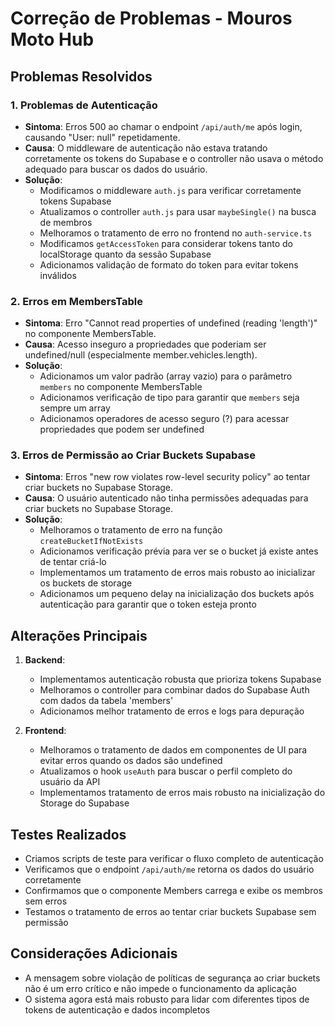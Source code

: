 # Correção de Problemas - Mouros Moto Hub

## Problemas Resolvidos

### 1. Problemas de Autenticação
- **Sintoma**: Erros 500 ao chamar o endpoint `/api/auth/me` após login, causando "User: null" repetidamente.
- **Causa**: O middleware de autenticação não estava tratando corretamente os tokens do Supabase e o controller não usava o método adequado para buscar os dados do usuário.
- **Solução**:
  - Modificamos o middleware `auth.js` para verificar corretamente tokens Supabase
  - Atualizamos o controller `auth.js` para usar `maybeSingle()` na busca de membros
  - Melhoramos o tratamento de erro no frontend no `auth-service.ts`
  - Modificamos `getAccessToken` para considerar tokens tanto do localStorage quanto da sessão Supabase
  - Adicionamos validação de formato do token para evitar tokens inválidos

### 2. Erros em MembersTable
- **Sintoma**: Erro "Cannot read properties of undefined (reading 'length')" no componente MembersTable.
- **Causa**: Acesso inseguro a propriedades que poderiam ser undefined/null (especialmente member.vehicles.length).
- **Solução**:
  - Adicionamos um valor padrão (array vazio) para o parâmetro `members` no componente MembersTable
  - Adicionamos verificação de tipo para garantir que `members` seja sempre um array
  - Adicionamos operadores de acesso seguro (?) para acessar propriedades que podem ser undefined

### 3. Erros de Permissão ao Criar Buckets Supabase
- **Sintoma**: Erros "new row violates row-level security policy" ao tentar criar buckets no Supabase Storage.
- **Causa**: O usuário autenticado não tinha permissões adequadas para criar buckets no Supabase Storage.
- **Solução**:
  - Melhoramos o tratamento de erro na função `createBucketIfNotExists`
  - Adicionamos verificação prévia para ver se o bucket já existe antes de tentar criá-lo
  - Implementamos um tratamento de erros mais robusto ao inicializar os buckets de storage
  - Adicionamos um pequeno delay na inicialização dos buckets após autenticação para garantir que o token esteja pronto

## Alterações Principais

1. **Backend**:
   - Implementamos autenticação robusta que prioriza tokens Supabase
   - Melhoramos o controller para combinar dados do Supabase Auth com dados da tabela 'members'
   - Adicionamos melhor tratamento de erros e logs para depuração

2. **Frontend**:
   - Melhoramos o tratamento de dados em componentes de UI para evitar erros quando os dados são undefined
   - Atualizamos o hook `useAuth` para buscar o perfil completo do usuário da API
   - Implementamos tratamento de erros mais robusto na inicialização do Storage do Supabase

## Testes Realizados
- Criamos scripts de teste para verificar o fluxo completo de autenticação
- Verificamos que o endpoint `/api/auth/me` retorna os dados do usuário corretamente
- Confirmamos que o componente Members carrega e exibe os membros sem erros
- Testamos o tratamento de erros ao tentar criar buckets Supabase sem permissão

## Considerações Adicionais
- A mensagem sobre violação de políticas de segurança ao criar buckets não é um erro crítico e não impede o funcionamento da aplicação
- O sistema agora está mais robusto para lidar com diferentes tipos de tokens de autenticação e dados incompletos
